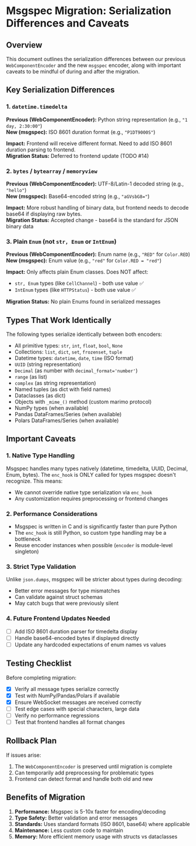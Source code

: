 # Msgspec Migration: Serialization Differences and Caveats

## Overview
This document outlines the serialization differences between our previous `WebComponentEncoder` and the new `msgspec` encoder, along with important caveats to be mindful of during and after the migration.

## Key Serialization Differences

### 1. `datetime.timedelta`
**Previous (WebComponentEncoder):** Python string representation (e.g., `"1 day, 2:30:00"`)  
**New (msgspec):** ISO 8601 duration format (e.g., `"P1DT9000S"`)  

**Impact:** Frontend will receive different format. Need to add ISO 8601 duration parsing to frontend.  
**Migration Status:** Deferred to frontend update (TODO #14)

### 2. `bytes` / `bytearray` / `memoryview`
**Previous (WebComponentEncoder):** UTF-8/Latin-1 decoded string (e.g., `"hello"`)  
**New (msgspec):** Base64-encoded string (e.g., `"aGVsbG8="`)  

**Impact:** More robust handling of binary data, but frontend needs to decode base64 if displaying raw bytes.  
**Migration Status:** Accepted change - base64 is the standard for JSON binary data

### 3. Plain `Enum` (not `str, Enum` or `IntEnum`)
**Previous (WebComponentEncoder):** Enum name (e.g., `"RED"` for `Color.RED`)  
**New (msgspec):** Enum value (e.g., `"red"` for `Color.RED = "red"`)  

**Impact:** Only affects plain Enum classes. Does NOT affect:
- `str, Enum` types (like `CellChannel`) - both use value ✅
- `IntEnum` types (like `HTTPStatus`) - both use value ✅

**Migration Status:** No plain Enums found in serialized messages

## Types That Work Identically

The following types serialize identically between both encoders:
- All primitive types: `str`, `int`, `float`, `bool`, `None`
- Collections: `list`, `dict`, `set`, `frozenset`, `tuple`
- Datetime types: `datetime`, `date`, `time` (ISO format)
- `UUID` (string representation)
- `Decimal` (as number with `decimal_format='number'`)
- `range` (as list)
- `complex` (as string representation)
- Named tuples (as dict with field names)
- Dataclasses (as dict)
- Objects with `_mime_()` method (custom marimo protocol)
- NumPy types (when available)
- Pandas DataFrames/Series (when available)
- Polars DataFrames/Series (when available)

## Important Caveats

### 1. Native Type Handling
Msgspec handles many types natively (datetime, timedelta, UUID, Decimal, Enum, bytes). The `enc_hook` is ONLY called for types msgspec doesn't recognize. This means:
- We cannot override native type serialization via `enc_hook`
- Any customization requires preprocessing or frontend changes

### 2. Performance Considerations
- Msgspec is written in C and is significantly faster than pure Python
- The `enc_hook` is still Python, so custom type handling may be a bottleneck
- Reuse encoder instances when possible (`encoder` is module-level singleton)

### 3. Strict Type Validation
Unlike `json.dumps`, msgspec will be stricter about types during decoding:
- Better error messages for type mismatches
- Can validate against struct schemas
- May catch bugs that were previously silent

### 4. Future Frontend Updates Needed
- [ ] Add ISO 8601 duration parser for timedelta display
- [ ] Handle base64-encoded bytes if displayed directly
- [ ] Update any hardcoded expectations of enum names vs values

## Testing Checklist

Before completing migration:
- [x] Verify all message types serialize correctly
- [x] Test with NumPy/Pandas/Polars if available
- [x] Ensure WebSocket messages are received correctly
- [ ] Test edge cases with special characters, large data
- [ ] Verify no performance regressions
- [ ] Test that frontend handles all format changes

## Rollback Plan

If issues arise:
1. The `WebComponentEncoder` is preserved until migration is complete
2. Can temporarily add preprocessing for problematic types
3. Frontend can detect format and handle both old and new

## Benefits of Migration

1. **Performance:** Msgspec is 5-10x faster for encoding/decoding
2. **Type Safety:** Better validation and error messages
3. **Standards:** Uses standard formats (ISO 8601, base64) where applicable
4. **Maintenance:** Less custom code to maintain
5. **Memory:** More efficient memory usage with structs vs dataclasses